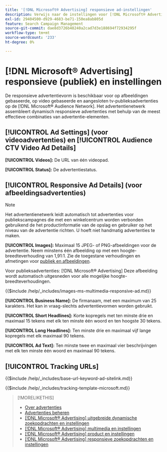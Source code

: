 ```yaml
---
title: '[!DNL Microsoft® Advertising] responsieve ad-instellingen'
description: Verwijs naar de instellingen voor [!DNL Microsoft® Advertising] responsieve advertenties.
exl-id: 29404500-d929-4683-be71-150ea8ab805d
feature: Search Campaign Management
source-git-commit: dae8d3726b48240a2cad7d3e188694f72934295f
workflow-type: tm+mt
source-wordcount: '233'
ht-degree: 0%

---
```


# [!DNL Microsoft® Advertising] responsieve (publiek) en instellingen

De responsieve advertentievorm is beschikbaar voor op afbeeldingen gebaseerde, op video gebaseerde en aangesloten tv-publieksadvertenties op de [!DNL Microsoft® Audience Network]. Het advertentienetwerk assembleert dynamisch responsieve advertenties met behulp van de meest effectieve combinaties van advertentie-elementen.

## [!UICONTROL Ad Settings] (voor videoadvertenties) en [!UICONTROL Audience CTV Video Ad Details]

**[!UICONTROL Videos]:** De URL van één videopad.

**[!UICONTROL Status]:** De advertentiestatus.

## [!UICONTROL Responsive Ad Details] (voor afbeeldingsadvertenties)

>[!NOTE]
>
>Het advertentienetwerk leidt automatisch tot advertenties voor publiekscampagnes die met een winkelcentrum worden verbonden gebruikend de het productinformatie van de opslag en gebruiker op het niveau van de advertentie richten. U hoeft niet handmatig advertenties te maken.

**[!UICONTROL Images]:** Maximaal 15 JPEG- of PNG-afbeeldingen voor de advertentie. Neem minstens één afbeelding op met een hoogte-breedteverhouding van 1,91:1. Zie de toegestane verhoudingen en afmetingen voor [publiek en afbeeldingen](https://help.ads.microsoft.com/#apex/ads/en/56912/0).

Voor publieksadvertenties: [!DNL Microsoft® Advertising] Deze afbeelding wordt automatisch uitgesneden voor alle mogelijke hoogte-breedteverhoudingen.

<!-- Instructions -->

{{$include /help/_includes/images-ms-multimedia-responsive-ad.md}}

**[!UICONTROL Business Name]:** De firmanaam, met een maximum van 25 karakters. Het kan in vraag-slechts advertentievormen worden gebruikt.

**[!UICONTROL Short Headlines]:** Korte kopregels met ten minste drie en maximaal 15 tekens met elk ten minste één woord en ten hoogste 30 tekens.

**[!UICONTROL Long Headlines]:** Ten minste drie en maximaal vijf lange kopregels met elk maximaal 90 tekens.

**[!UICONTROL Ad Text]:** Ten minste twee en maximaal vier beschrijvingen met elk ten minste één woord en maximaal 90 tekens.

## [!UICONTROL Tracking URLs]

<!-- **[!UICONTROL Base URl]:** -->

{{$include /help/_includes/base-url-keyword-ad-sitelink.md}}

<!-- **[!UICONTROL Tracking Template]:** -->

{{$include /help/_includes/tracking-template-microsoft.md}}

>[!MORELIKETHIS]
>
>* [Over advertenties](ad-about.md)
>* [Advertenties beheren](ad-manage.md)
>* [[!DNL Microsoft® Advertising] uitgebreide dynamische zoekopdrachten en instellingen](ad-settings-microsoft-dsa.md)
>* [[!DNL Microsoft® Advertising] multimedia en instellingen](ad-settings-microsoft-multimedia.md)
>* [[!DNL Microsoft® Advertising] product en instellingen](ad-settings-microsoft-product.md)
>* [[!DNL Microsoft® Advertising] responsieve zoekopdrachten en instellingen](ad-settings-microsoft-rsa.md)
